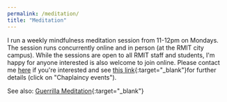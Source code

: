 ```yaml
---
permalink: /meditation/
title: "Meditation"
---
```


I run a weekly mindfulness meditation session from 11-12pm on Mondays. The session runs concurrently online and in person (at the RMIT city campus). While the sessions are open to all RMIT staff and students, I'm happy for anyone interested is also welcome to join online. Please contact me [here](mailto:ascelin.gordon@rmit.edu.au) if you're interested and see [this link](https://www.rmit.edu.au/students/support-and-facilities/student-support/chaplaincy/events-and-activities#mindfulness){:target="_blank"}for further details (click on "Chaplaincy events").


See also: [Guerrilla Meditation](https://www.facebook.com/GuerrillaMeditation){:target="_blank"}
